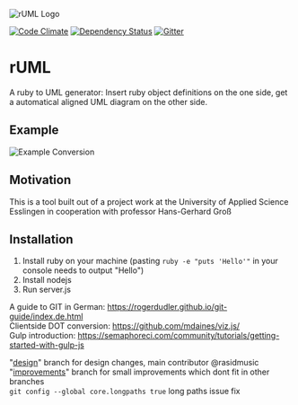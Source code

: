 ![rUML Logo](https://github.com/niklasfink/rUML/blob/master/img/rUML.png)

[![Code Climate][cc-img-link]][cc-link]
[![Dependency Status][dependencies-img-link]][dependencies-link] [![Gitter](https://badges.gitter.im/niklasfink/rUML.svg)](https://gitter.im/niklasfink/rUML?utm_source=badge&utm_medium=badge&utm_campaign=pr-badge)

# rUML
A ruby to UML generator: Insert ruby object definitions on the one side, get a automatical aligned UML diagram on the other side.

## Example
![Example Conversion](https://github.com/niklasfink/rUML/blob/master/img/example%20conversion.png)

## Motivation
This is a tool built out of a project work at the University of Applied Science Esslingen in cooperation with professor Hans-Gerhard Groß

## Installation
1. Install ruby on your machine (pasting `ruby -e "puts 'Hello'"` in your console needs to output "Hello")
2. Install nodejs
3. Run server.js


A guide to GIT in German: https://rogerdudler.github.io/git-guide/index.de.html  
Clientside DOT conversion: https://github.com/mdaines/viz.js/  
Gulp introduction: https://semaphoreci.com/community/tutorials/getting-started-with-gulp-js  

"[design](https://github.com/niklasfink/rUML/tree/design)" branch for design changes, main contributor @rasidmusic  
"[improvements](https://github.com/niklasfink/rUML/tree/improvements)" branch for small improvements which dont fit in other branches  
`git config --global core.longpaths true` long paths issue fix



[dependencies-img-link]: https://david-dm.org/niklasfink/ruml.svg
[dependencies-link]: https://david-dm.org/niklasfink/ruml
[cc-img-link]: https://codeclimate.com/github/niklasfink/rUML/badges/gpa.svg
[cc-link]: https://codeclimate.com/github/niklasfink/rUML
